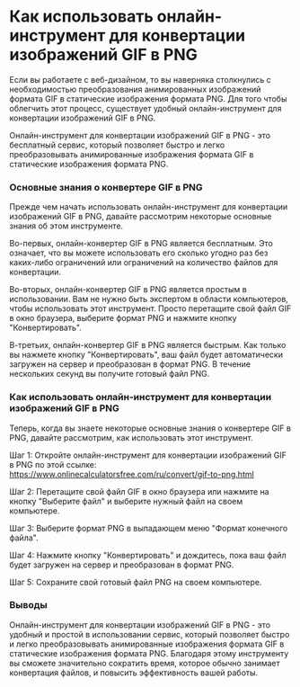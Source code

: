 Как использовать онлайн-инструмент для конвертации изображений GIF в PNG
========================================================================

Если вы работаете с веб-дизайном, то вы наверняка столкнулись с необходимостью преобразования анимированных изображений формата GIF в статические изображения формата PNG. Для того чтобы облегчить этот процесс, существует удобный онлайн-инструмент для конвертации изображений GIF в PNG.

Онлайн-инструмент для конвертации изображений GIF в PNG - это бесплатный сервис, который позволяет быстро и легко преобразовывать анимированные изображения формата GIF в статические изображения формата PNG.

### Основные знания о конвертере GIF в PNG

Прежде чем начать использовать онлайн-инструмент для конвертации изображений GIF в PNG, давайте рассмотрим некоторые основные знания об этом инструменте.

Во-первых, онлайн-конвертер GIF в PNG является бесплатным. Это означает, что вы можете использовать его сколько угодно раз без каких-либо ограничений или ограничений на количество файлов для конвертации.

Во-вторых, онлайн-конвертер GIF в PNG является простым в использовании. Вам не нужно быть экспертом в области компьютеров, чтобы использовать этот инструмент. Просто перетащите свой файл GIF в окно браузера, выберите формат PNG и нажмите кнопку "Конвертировать".

В-третьих, онлайн-конвертер GIF в PNG является быстрым. Как только вы нажмете кнопку "Конвертировать", ваш файл будет автоматически загружен на сервер и преобразован в формат PNG. В течение нескольких секунд вы получите готовый файл PNG.

### Как использовать онлайн-инструмент для конвертации изображений GIF в PNG

Теперь, когда вы знаете некоторые основные знания о конвертере GIF в PNG, давайте рассмотрим, как использовать этот инструмент.

Шаг 1: Откройте онлайн-инструмент для конвертации изображений GIF в PNG по этой ссылке: <https://www.onlinecalculatorsfree.com/ru/convert/gif-to-png.html>

Шаг 2: Перетащите свой файл GIF в окно браузера или нажмите на кнопку "Выберите файл" и выберите нужный файл на своем компьютере.

Шаг 3: Выберите формат PNG в выпадающем меню "Формат конечного файла".

Шаг 4: Нажмите кнопку "Конвертировать" и дождитесь, пока ваш файл будет загружен на сервер и преобразован в формат PNG.

Шаг 5: Сохраните свой готовый файл PNG на своем компьютере.

### Выводы

Онлайн-инструмент для конвертации изображений GIF в PNG - это удобный и простой в использовании сервис, который позволяет быстро и легко преобразовывать анимированные изображения формата GIF в статические изображения формата PNG. Благодаря этому инструменту вы сможете значительно сократить время, которое обычно занимает конвертация файлов, и повысить эффективность вашей работы.